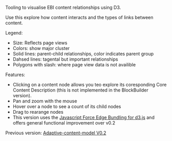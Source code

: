 Tooling to visualise EBI content relationships using D3.

Use this explore how content interacts and the types of links between content.

Legend:
* Size: Reflects page views
* Colors: show major cluster
* Solid lines: parent-child relationships, color indicates parent group
* Dahsed lines: tagental but important relationships
* Polygons with slash: where page view data is not availible


Features:
* Clicking on a content node allows you teo explore its coresponding Core Content Description (this is not implemented in the BlockBuilder version).
* Pan and zoom with the mouse
* Hover over a node to see a count of its child nodes
* Drag to rearange nodes
* This version uses the <a href="https://github.com/upphiminn/d3.ForceBundle">Javascript Force Edge Bundling for d3.js</a> and offers general functional improvement over v0.2

Previous version: <a href='http://bl.ocks.org/khawkins98/fa6292523b1680ecbb15'>Adaptive-content-model V0.2</a>
